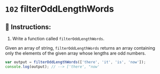 # `102` filterOddLengthWords

## 📝 Instructions:

1. Write a function called `filterOddLengthWords`.

Given an array of string, `filterOddLengthWords` returns an array containing only the elements of the given array whose lengths are odd numbers.

```js
var output = filterOddLengthWords(['there', 'it', 'is', 'now']);
console.log(output); // --> ['there', "now'
```